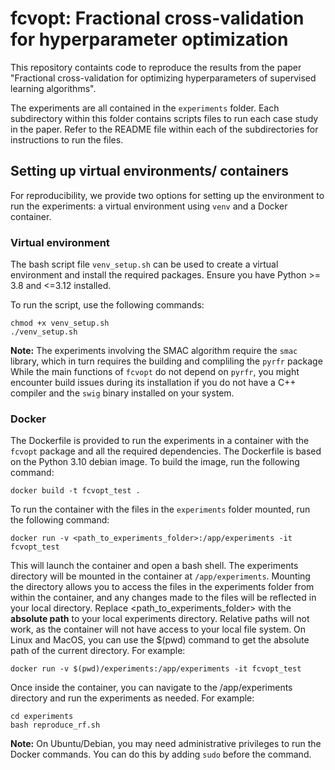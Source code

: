 # fcvopt: Fractional cross-validation for hyperparameter optimization

This repository containts code to reproduce the results from the paper "Fractional cross-validation for optimizing hyperparameters of supervised learning algorithms".

The experiments are all contained in the `experiments` folder. Each subdirectory within this folder contains scripts files to run each case study in the paper. Refer to the README file within each of the subdirectories for instructions to run the files.


## Setting up virtual environments/ containers

For reproducibility, we provide two options for setting up the environment to run the experiments: a virtual environment using `venv` and a Docker container. 

### Virtual environment

The bash script file `venv_setup.sh` can be used to create a virtual environment and install the required packages. Ensure you have Python >= 3.8 and <=3.12 installed.

To run the script, use the following commands:

```{bash}
chmod +x venv_setup.sh
./venv_setup.sh
```

**Note:**
The experiments involving the SMAC algorithm require the `smac` library, which in turn requires the building and compliling the `pyrfr` package While the main functions of `fcvopt` do not depend on `pyrfr`, you might encounter build issues during its installation if you do not have a C++ compiler and the `swig` binary installed on your system. 

### Docker

The Dockerfile is provided to run the experiments in a container with the `fcvopt` package and all the required dependencies. The Dockerfile is based on the Python 3.10 debian image. To build the image, run the following command:

```{bash}
docker build -t fcvopt_test .
```

To run the container with the files in the `experiments` folder mounted, run the following command:

```{bash}
docker run -v <path_to_experiments_folder>:/app/experiments -it fcvopt_test
```

This will launch the container and open a bash shell. The experiments directory will be mounted in the container at `/app/experiments`. Mounting the directory allows you to access the files in the experiments folder from within the container, and any changes made to the files will be reflected in your local directory. Replace <path_to_experiments_folder> with the **absolute path** to your local experiments directory.  Relative paths will not work, as the container will not have access to your local file system. On Linux and MacOS, you can use the $(pwd) command to get the absolute path of the current directory. For example:

```{bash}
docker run -v $(pwd)/experiments:/app/experiments -it fcvopt_test
```

Once inside the container, you can navigate to the /app/experiments directory and run the experiments as needed. For example:

```{bash}
cd experiments
bash reproduce_rf.sh
```

**Note:** On Ubuntu/Debian, you may need administrative privileges to run the Docker commands. You can do this by adding `sudo` before the command.